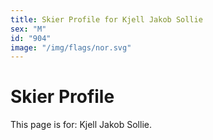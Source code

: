 ```yaml
---
title: Skier Profile for Kjell Jakob Sollie
sex: "M"
id: "904"
image: "/img/flags/nor.svg" 
---
```


# Skier Profile

This page is for: Kjell Jakob Sollie.
    